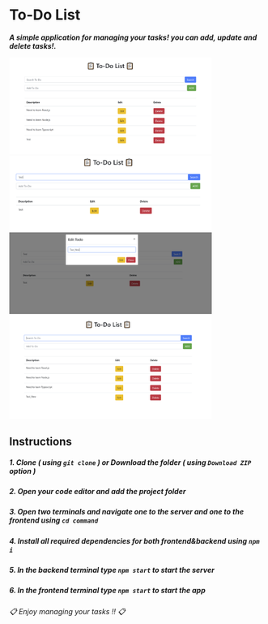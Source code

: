 # To-Do List

***A simple application for managing your tasks! you can add, update and delete tasks!.***

<img src="./images/1.PNG" width=400>
<img src="./images/2.PNG" width=400>
<img src="./images/3.PNG" width=400>
<img src="./images/4.PNG" width=400>

## Instructions
##### 1. Clone ***( using `git clone` )*** or Download the folder ***( using ***`Download ZIP`*** option )*** #####
##### 2. Open your code editor and add the project folder #####
##### 3. Open two terminals and navigate one to the server and one to the frontend using ***`cd command`*** #####
##### 4. Install all required dependencies for both frontend&backend using ***`npm i`*** #####
##### 5. In the backend terminal type ***`npm start`*** to start the server #####
##### 6. In the frontend terminal type ***`npm start`*** to start the app #####

###### 📋 *Enjoy managing your tasks !!* 📋 ######

